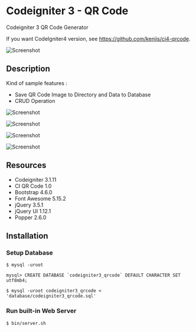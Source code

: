 # Codeigniter 3 - QR Code

Codeigniter 3 QR Code Generator

If you want CodeIgniter4 version, see <https://github.com/kenjis/ci4-qrcode>.

![Screenshot](./screenshot/1-home.png)

## Description
Kind of sample features :
- Save QR Code Image to Directory and Data to Database
- CRUD Operation

![Screenshot](./screenshot/2-add.png)

![Screenshot](./screenshot/3-show.png)

![Screenshot](./screenshot/4-edit.png)

![Screenshot](./screenshot/5-delete.png)

## Resources
- Codeigniter 3.1.11
- CI QR Code 1.0
- Bootstrap 4.6.0
- Font Awesome 5.15.2
- jQuery 3.5.1
- jQuery UI 1.12.1
- Popper 2.6.0

## Installation

### Setup Database

```
$ mysql -uroot
```

```
mysql> CREATE DATABASE `codeigniter3_qrcode` DEFAULT CHARACTER SET utf8mb4;
```

```
$ mysql -uroot codeigniter3_qrcode < 'database/codeigniter3_qrcode.sql'
```

### Run built-in Web Server

```
$ bin/server.sh
```
